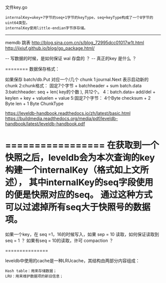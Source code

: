 文件key.go

    internalKey=ukey+7字节的seq+1字节的keyType，seq+keyType构成了一个8字节的uint64类型。
    internalKey使用little-endian字节序存储。
-----------------------------------------
memdb  跳表
http://blog.sina.com.cn/s/blog_72995dcc01017w1t.html
http://jixiuf.github.io/blog/go_package.html/

-- 写数据的时候，是如何保证 wal  存盘的 ？
-- 真正的key 是什么 ？

========
数据保存格式：

如果保存 batch/db.Put  对应一个/几个  chunk
1:journal.Next 表示启动新的chunk
2:chunk格式： 固定7个字节 + batchheader +  sum batch.data
3:batchheader: seq + len( key的个数 ), 共12个。
4：batch.data= add/del + keylen + key + valuelen + value
5:固定7个字节： 4个Byte checksum + 2 Byte len +  1 Byte ChunkType

https://leveldb-handbook.readthedocs.io/zh/latest/basic.html
https://buildmedia.readthedocs.org/media/pdf/leveldb-handbook/latest/leveldb-handbook.pdf

=================
在获取到一个快照之后，leveldb会为本次查询的key构建一个internalKey（格式如上文所述），
其中internalKey的seq字段使用的便是快照对应的seq。
通过这种方式可以过滤掉所有seq大于快照号的数据项。
==== 
如果一个key，在 seq =1，16的时候写入，如果 sep = 10 读取，如何保证读取到 seq = 1 ？
如果有seq = 10的读取，许可 compaction ？

===============

leveldb中使用的cache是一种LRUcache，其结构由两部分内容组成：

    Hash table：用来存储数据；
    LRU：用来维护数据项的新旧信息；

